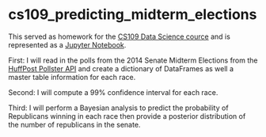 # cs109_predicting_midterm_elections
This served as homework for the [CS109 Data Science cource](http://cs109.org) and is represented as a [Jupyter Notebook](HW4.ipynb).

First: I will read in the polls from the 2014 Senate Midterm Elections from the [HuffPost Pollster API](http://elections.huffingtonpost.com/pollster/api/v2) and create a dictionary of DataFrames as well a master table information for each race.

Second: I will compute a 99% confidence interval for each race.

Third: I will perform a Bayesian analysis to predict the probability of Republicans winning in each race then provide a posterior distribution of the number of republicans in the senate.
